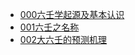 - [000六壬学起源及基本认识](./000六壬学起源及基本认识.md)
- [001六壬之名称](./001六壬之名称.md)
- [002大六壬的预测机理](./002大六壬的预测机理.md)
